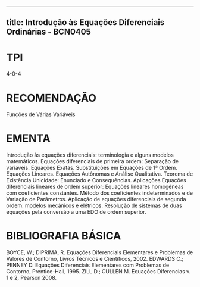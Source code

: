 
---
title: Introdução às Equações Diferenciais Ordinárias - BCN0405 
---

# TPI

4-0-4

# RECOMENDAÇÃO

Funções de Várias Variáveis

# EMENTA

Introdução às equações diferenciais: terminologia e alguns modelos matemáticos. Equações diferenciais de primeira ordem: Separação de variáveis. Equações Exatas. Substituições em Equações de 1ª Ordem. Equações Lineares. Equações Autônomas e Análise Qualitativa. Teorema de Existência Unicidade: Enunciado e Consequências. Aplicações Equações diferenciais lineares de ordem superior: Equações lineares homogêneas com coeficientes constantes. Método dos coeficientes indeterminados e de Variação de Parâmetros. Aplicação de equações diferenciais de segunda ordem: modelos mecânicos e elétricos. Resolução de sistemas de duas equações pela conversão a uma EDO de ordem superior.

# BIBLIOGRAFIA BÁSICA

BOYCE, W.; DIPRIMA, R. Equações Diferenciais Elementares e Problemas de Valores de Contorno, Livros Técnicos e Científicos, 2002.
EDWARDS C.; PENNEY D. Equações Diferenciais Elementares com Problemas de Contorno, Prentice-Hall, 1995.
ZILL D.; CULLEN M. Equações Diferencias v. 1 e 2, Pearson 2008.
        